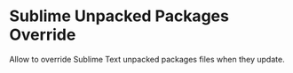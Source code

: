# Sublime Unpacked Packages Override

Allow to override Sublime Text unpacked packages files when they update.